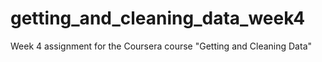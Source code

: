 # getting_and_cleaning_data_week4
Week 4 assignment for the Coursera course "Getting and Cleaning Data"
